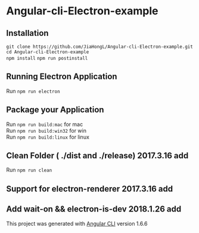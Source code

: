 # Angular-cli-Electron-example

## Installation
 `git clone https://github.com/JiaHongL/Angular-cli-Electron-example.git`  
 `cd Angular-cli-Electron-example`  
 `npm install`
 `npm run postinstall`

## Running Electron Application
   Run `npm run electron`  

## Package your Application
   Run `npm run build:mac`  for mac  
   Run `npm run build:win32` for win  
   Run `npm run build:linux` for linux  

## Clean Folder ( ./dist and ./release)   2017.3.16 add
   Run `npm run clean` 
   
## Support for electron-renderer   2017.3.16 add

## Add wait-on && electron-is-dev  2018.1.26 add

This project was generated with [Angular CLI](https://github.com/angular/angular-cli) version 1.6.6

